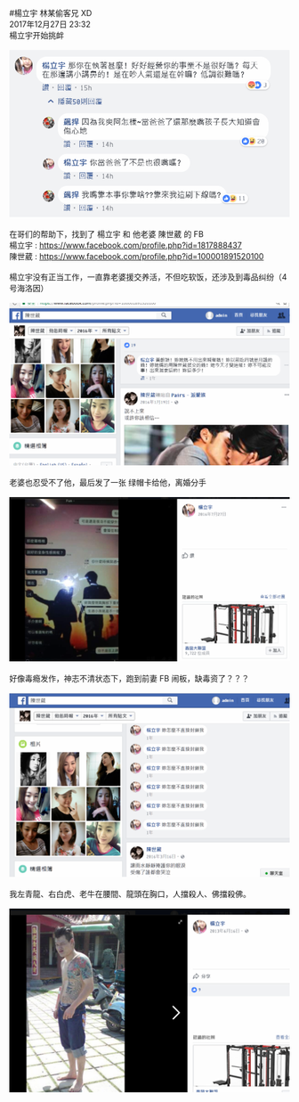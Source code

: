 #楊立宇 林某偷客兄 XD<br>
2017年12月27日 23:32<br>
楊立宇开始挑衅<br><br>
<img src="https://raw.githubusercontent.com/3cmFatHome/Gossiping/master/00001/img/0.png" /><br><br>
在哥们的帮助下，找到了 楊立宇 和 他老婆 陳世葳 的 FB<br>
楊立宇 : https://www.facebook.com/profile.php?id=1817888437<br>
陳世葳 : https://www.facebook.com/profile.php?id=100001891520100<br><br>
楊立宇没有正当工作，一直靠老婆援交养活，不但吃软饭，还涉及到毒品纠纷（4号海洛因）<br><br>
<img src="https://raw.githubusercontent.com/3cmFatHome/Gossiping/master/00001/img/1.png" /><br><br>
老婆也忍受不了他，最后发了一张 绿帽卡给他，离婚分手<br><br>
<img src="https://raw.githubusercontent.com/3cmFatHome/Gossiping/master/00001/img/2.png" /><br><br>
好像毒瘾发作，神志不清状态下，跑到前妻 FB 闹板，缺毒资了？？？<br><br>
<img src="https://raw.githubusercontent.com/3cmFatHome/Gossiping/master/00001/img/3.png" /><br><br>
我左青龍、右白虎、老牛在腰間、龍頭在胸口，人擋殺人、佛擋殺佛。<br><br>
<img src="https://raw.githubusercontent.com/3cmFatHome/Gossiping/master/00001/img/4x.png" /><br><br>
<br>
<br>
<br>
<br>
